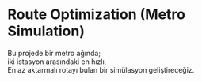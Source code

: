 # Route Optimization (Metro Simulation)

Bu projede bir metro ağında;  
iki istasyon arasındaki en hızlı,  
En az aktarmalı rotayı bulan bir simülasyon geliştireceğiz.
